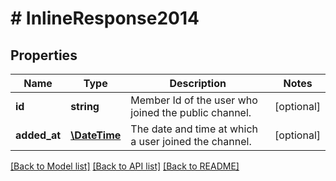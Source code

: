 # # InlineResponse2014

## Properties

Name | Type | Description | Notes
------------ | ------------- | ------------- | -------------
**id** | **string** | Member Id of the user who joined the public channel. | [optional] 
**added_at** | [**\DateTime**](\DateTime.md) | The date and time at which a user joined the channel. | [optional] 

[[Back to Model list]](../../README.md#documentation-for-models) [[Back to API list]](../../README.md#documentation-for-api-endpoints) [[Back to README]](../../README.md)


